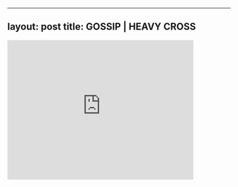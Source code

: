 

---
layout: post
title: GOSSIP | HEAVY CROSS
---


<iframe width="420" height="315" src="http://www.youtube.com/embed/0Geo549iQvg" frameborder="0" allowfullscreen></iframe>

